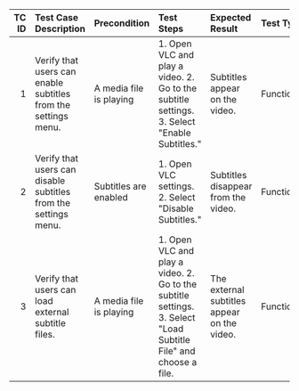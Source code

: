 |   TC ID | Test Case Description                                           | Precondition            | Test Steps                                                                                                      | Expected Result                             | Test Type   | Priority   | Test Data              |
|--------:|:----------------------------------------------------------------|:------------------------|:----------------------------------------------------------------------------------------------------------------|:--------------------------------------------|:------------|:-----------|:-----------------------|
|       1 | Verify that users can enable subtitles from the settings menu.  | A media file is playing | 1. Open VLC and play a video. 2. Go to the subtitle settings. 3. Select "Enable Subtitles."                     | Subtitles appear on the video.              | Functional  | High       | Video with subtitles   |
|       2 | Verify that users can disable subtitles from the settings menu. | Subtitles are enabled   | 1. Open VLC settings. 2. Select "Disable Subtitles."                                                            | Subtitles disappear from the video.         | Functional  | High       | Video with subtitles   |
|       3 | Verify that users can load external subtitle files.             | A media file is playing | 1. Open VLC and play a video. 2. Go to the subtitle settings. 3. Select "Load Subtitle File" and choose a file. | The external subtitles appear on the video. | Functional  | Medium     | External subtitle file |